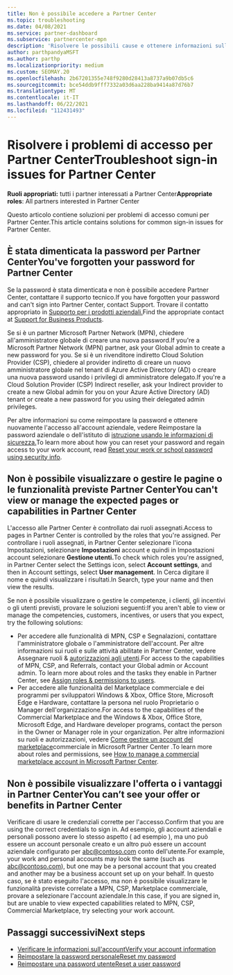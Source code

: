 ```yaml
---
title: Non è possibile accedere a Partner Center
ms.topic: troubleshooting
ms.date: 04/08/2021
ms.service: partner-dashboard
ms.subservice: partnercenter-mpn
description: 'Risolvere le possibili cause e ottenere informazioni sulle soluzioni per quando non è possibile accedere a Partner Center: altre informazioni sulla reimpostazione delle password, il controllo dei ruoli e il controllo delle credenziali.'
author: parthpandyaMSFT
ms.author: parthp
ms.localizationpriority: medium
ms.custom: SEOMAY.20
ms.openlocfilehash: 2b67201355e748f9280d28413a8737a9b07db5c6
ms.sourcegitcommit: bce54ddb9fff7332a03d6aa228ba9414a87d76b7
ms.translationtype: MT
ms.contentlocale: it-IT
ms.lasthandoff: 06/22/2021
ms.locfileid: "112431493"
---
```

# <a name="troubleshoot-sign-in-issues-for-partner-center"></a><span data-ttu-id="2b363-103">Risolvere i problemi di accesso per Partner Center</span><span class="sxs-lookup"><span data-stu-id="2b363-103">Troubleshoot sign-in issues for Partner Center</span></span>

<span data-ttu-id="2b363-104">**Ruoli appropriati:** tutti i partner interessati a Partner Center</span><span class="sxs-lookup"><span data-stu-id="2b363-104">**Appropriate roles**: All partners interested in Partner Center</span></span>

<span data-ttu-id="2b363-105">Questo articolo contiene soluzioni per problemi di accesso comuni per Partner Center.</span><span class="sxs-lookup"><span data-stu-id="2b363-105">This article contains solutions for common sign-in issues for Partner Center.</span></span>

## <a name="youve-forgotten-your-password-for-partner-center"></a><span data-ttu-id="2b363-106">È stata dimenticata la password per Partner Center</span><span class="sxs-lookup"><span data-stu-id="2b363-106">You've forgotten your password for Partner Center</span></span>

<span data-ttu-id="2b363-107">Se la password è stata dimenticata e non è possibile accedere Partner Center, contattare il supporto tecnico.</span><span class="sxs-lookup"><span data-stu-id="2b363-107">If you have forgotten your password and can't sign into Partner Center, contact Support.</span></span> <span data-ttu-id="2b363-108">Trovare il contatto appropriato in [Supporto per i prodotti aziendali.](/microsoft-365/admin/contact-support-for-business-products)</span><span class="sxs-lookup"><span data-stu-id="2b363-108">Find the appropriate contact at [Support for Business Products](/microsoft-365/admin/contact-support-for-business-products).</span></span>

<span data-ttu-id="2b363-109">Se si è un partner Microsoft Partner Network (MPN), chiedere all'amministratore globale di creare una nuova password.</span><span class="sxs-lookup"><span data-stu-id="2b363-109">If you're a Microsoft Partner Network (MPN) partner, ask your Global admin to create a new password for you.</span></span> <span data-ttu-id="2b363-110">Se si è un rivenditore indiretto Cloud Solution Provider (CSP), chiedere al provider indiretto di creare un nuovo amministratore globale nel tenant di Azure Active Directory (AD) o creare una nuova password usando i privilegi di amministratore delegato.</span><span class="sxs-lookup"><span data-stu-id="2b363-110">If you're a Cloud Solution Provider (CSP) Indirect reseller, ask your Indirect provider to create a new Global admin for you on your Azure Active Directory (AD) tenant or create a new password for you using their delegated admin privileges.</span></span>

<span data-ttu-id="2b363-111">Per altre informazioni su come reimpostare la password e ottenere nuovamente l'accesso all'account aziendale, vedere Reimpostare la password aziendale o dell'istituto di [istruzione usando le informazioni di sicurezza.](/azure/active-directory/user-help/active-directory-passwords-update-your-own-password#how-to-change-your-password)</span><span class="sxs-lookup"><span data-stu-id="2b363-111">To learn more about how you can reset your password and regain access to your work account, read [Reset your work or school password using security info](/azure/active-directory/user-help/active-directory-passwords-update-your-own-password#how-to-change-your-password).</span></span>

## <a name="you-cant-view-or-manage-the-expected-pages-or-capabilities-in-partner-center"></a><span data-ttu-id="2b363-112">Non è possibile visualizzare o gestire le pagine o le funzionalità previste Partner Center</span><span class="sxs-lookup"><span data-stu-id="2b363-112">You can't view or manage the expected pages or capabilities in Partner Center</span></span>

<span data-ttu-id="2b363-113">L'accesso alle Partner Center è controllato dai ruoli assegnati.</span><span class="sxs-lookup"><span data-stu-id="2b363-113">Access to pages in Partner Center is controlled by the roles that you're assigned.</span></span> <span data-ttu-id="2b363-114">Per controllare i ruoli assegnati, in Partner Center selezionare l'icona Impostazioni, selezionare **Impostazioni** account e quindi in Impostazioni account selezionare **Gestione utenti.**</span><span class="sxs-lookup"><span data-stu-id="2b363-114">To check which roles you're assigned, in Partner Center select the Settings icon, select **Account settings**, and then in Account settings, select **User management**.</span></span> <span data-ttu-id="2b363-115">In Cerca digitare il nome e quindi visualizzare i risultati.</span><span class="sxs-lookup"><span data-stu-id="2b363-115">In Search, type your name and then view the results.</span></span>

<span data-ttu-id="2b363-116">Se non è possibile visualizzare o gestire le competenze, i clienti, gli incentivi o gli utenti previsti, provare le soluzioni seguenti:</span><span class="sxs-lookup"><span data-stu-id="2b363-116">If you aren't able to view or manage the competencies, customers, incentives, or users that you expect, try the following solutions:</span></span>

- <span data-ttu-id="2b363-117">Per accedere alle funzionalità di MPN, CSP e Segnalazioni, contattare l'amministratore globale o l'amministratore dell'account. Per altre informazioni sui ruoli e sulle attività abilitate in Partner Center, vedere Assegnare ruoli & [autorizzazioni agli utenti](permissions-overview.md).</span><span class="sxs-lookup"><span data-stu-id="2b363-117">For access to the capabilities of MPN, CSP, and Referrals, contact your Global admin or Account admin. To learn more about roles and the tasks they enable in Partner Center, see [Assign roles & permissions to users](permissions-overview.md).</span></span>
- <span data-ttu-id="2b363-118">Per accedere alle funzionalità del Marketplace commerciale e dei programmi per sviluppatori Windows & Xbox, Office Store, Microsoft Edge e Hardware, contattare la persona nel ruolo Proprietario o Manager dell'organizzazione.</span><span class="sxs-lookup"><span data-stu-id="2b363-118">For access to the capabilities of the Commercial Marketplace and the Windows & Xbox, Office Store, Microsoft Edge, and Hardware developer programs, contact the person in the Owner or Manager role in your organization.</span></span> <span data-ttu-id="2b363-119">Per altre informazioni su ruoli e autorizzazioni, vedere [Come gestire un account del marketplace](/azure/marketplace/partner-center-portal/manage-account#define-user-roles-and-permissions)commerciale in Microsoft Partner Center .</span><span class="sxs-lookup"><span data-stu-id="2b363-119">To learn more about roles and permissions, see [How to manage a commercial marketplace account in Microsoft Partner Center](/azure/marketplace/partner-center-portal/manage-account#define-user-roles-and-permissions).</span></span>

## <a name="you-cant-see-your-offer-or-benefits-in-partner-center"></a><span data-ttu-id="2b363-120">Non è possibile visualizzare l'offerta o i vantaggi in Partner Center</span><span class="sxs-lookup"><span data-stu-id="2b363-120">You can’t see your offer or benefits in Partner Center</span></span>

<span data-ttu-id="2b363-121">Verificare di usare le credenziali corrette per l'accesso.</span><span class="sxs-lookup"><span data-stu-id="2b363-121">Confirm that you are using the correct credentials to sign in.</span></span> <span data-ttu-id="2b363-122">Ad esempio, gli account aziendali e personali possono avere lo stesso aspetto ( ad esempio ), ma uno può essere un account personale creato e un altro può essere un account aziendale configurato per abc@contoso.com conto dell'utente.</span><span class="sxs-lookup"><span data-stu-id="2b363-122">For example, your work and personal accounts may look the same (such as abc@contoso.com), but one may be a personal account that you created and another may be a business account set up on your behalf.</span></span> <span data-ttu-id="2b363-123">In questo caso, se è stato eseguito l'accesso, ma non è possibile visualizzare le funzionalità previste correlate a MPN, CSP, Marketplace commerciale, provare a selezionare l'account aziendale.</span><span class="sxs-lookup"><span data-stu-id="2b363-123">In this case, if you are signed in, but are unable to view expected capabilities related to MPN, CSP, Commercial Marketplace, try selecting your work account.</span></span>

## <a name="next-steps"></a><span data-ttu-id="2b363-124">Passaggi successivi</span><span class="sxs-lookup"><span data-stu-id="2b363-124">Next steps</span></span>

- [<span data-ttu-id="2b363-125">Verificare le informazioni sull'account</span><span class="sxs-lookup"><span data-stu-id="2b363-125">Verify your account information</span></span>](verification-responses.md)
- [<span data-ttu-id="2b363-126">Reimpostare la password personale</span><span class="sxs-lookup"><span data-stu-id="2b363-126">Reset my password</span></span>](reset-my-pasword.md)
- [<span data-ttu-id="2b363-127">Reimpostare una password utente</span><span class="sxs-lookup"><span data-stu-id="2b363-127">Reset a user password</span></span>](reset-a-user-password.md)